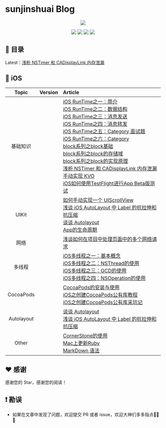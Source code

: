 # sunjinshuai Blog
<p align='center'>
<img src='https://github.com/iOS-Advanced/iOS-Advanced/blob/master/resource/background-cover.jpg'>
</p>
<p align='center'>
<a href="https://weibo.com/u/5113807465"><img src="https://img.shields.io/badge/weibo-@sunjinshuai-f974ce.svg?style=flat&colorA=f4292e"></a>
<a href="https://juejin.im/user/59c4495ef265da065b66b2a8"><img src="https://img.shields.io/badge/掘金-@sunjinshuai-fd6f32.svg?style=flat&colorA=1970fe"></a>
<a href="https://www.jianshu.com/u/16d7ec797c31"><img src="https://img.shields.io/badge/简书-@sunjinshuai-b561fe.svg?style=flat&colorA=ed6f59"></a>
<img src="https://img.shields.io/badge/PR-welcome%20!-brightgreen.svg?colorA=a0cd34">
</p>

## 📖 目录
Latest：[浅析 NSTimer 和 CADisplayLink 内存泄漏](https://github.com/iOS-Advanced/iOS-Advanced/wiki/%E6%B5%85%E6%9E%90-NSTimer-%E5%92%8C-CADisplayLink-%E5%86%85%E5%AD%98%E6%B3%84%E6%BC%8F)

## 📱 iOS
| Topic | Version | Article |
|:-------:|:-------:|:------|
|基础知识||[iOS RunTime之一：简介](https://www.jianshu.com/p/1312c8eb2381)<br>[iOS RunTime之二：数据结构](https://www.jianshu.com/p/3fa276ed26f9)<br>[iOS RunTime之三：消息发送](https://www.jianshu.com/p/afc051dd84d8)<br>[iOS RunTime之四：消息转发](https://www.jianshu.com/p/8cd06cd496d5)<br>[iOS RunTime之五：Category 面试题](https://www.jianshu.com/p/ccbd2a07db1f)<br>[iOS RunTime之六：Category](https://www.jianshu.com/p/8b4432f5586e)<br>[block系列之block基础](https://sunjinshuai.github.io/2015/07/05/block%E7%B3%BB%E5%88%97%E4%B9%8Bblock%E5%9F%BA%E7%A1%80/)<br>[block系列之block的存储域](https://sunjinshuai.github.io/2015/07/17/block%E7%B3%BB%E5%88%97%E4%B9%8Bblock%E7%9A%84%E5%AD%98%E5%82%A8%E5%9F%9F/)<br>[block系列之block的实现原理](https://sunjinshuai.github.io/2015/07/20/block%E7%B3%BB%E5%88%97%E4%B9%8Bblock%E7%9A%84%E5%AE%9E%E7%8E%B0%E5%8E%9F%E7%90%86/)<br>[浅析 NSTimer 和 CADisplayLink 内存泄漏](https://github.com/iOS-Advanced/iOS-Advanced/wiki/%E6%B5%85%E6%9E%90-NSTimer-%E5%92%8C-CADisplayLink-%E5%86%85%E5%AD%98%E6%B3%84%E6%BC%8F)<br>[手动实现 KVO](https://github.com/iOS-Advanced/iOS-Advanced/wiki/%E6%89%8B%E5%8A%A8%E5%AE%9E%E7%8E%B0-KVO)<br>[iOS如何使用TestFlight进行App Beta版测试](https://www.jianshu.com/p/684e4b56b99a)|
|UIKit|| [如何手动实现一个 UIScrollView](https://github.com/iOS-Advanced/iOS-Advanced/wiki/%E5%A6%82%E4%BD%95%E6%89%8B%E5%8A%A8%E5%AE%9E%E7%8E%B0%E4%B8%80%E4%B8%AA-UIScrollView)<br>[浅谈 iOS AutoLayout 中 Label 的抗拉伸和抗压缩](https://github.com/iOS-Advanced/iOS-Advanced/wiki/iOS-AutoLayout-%E4%B8%AD-Label-%E7%9A%84%22%E6%8A%97%E6%8B%89%E4%BC%B8%22%E5%92%8C%22%E6%8A%97%E5%8E%8B%E7%BC%A9%22)<br>[谈谈 Autolayout](https://www.jianshu.com/p/2056743a0090)<br>[App的生命周期](https://www.jianshu.com/p/6cf83e94c14c)|
|网络||[浅谈如何在项目中处理页面中的多个网络请求](https://www.jianshu.com/p/5c4b8b6aa44f) |
|多线程||[iOS多线程之一：基本概念](https://www.jianshu.com/p/18ab9a7daef6)<br>[iOS多线程之二：NSThread的使用](https://www.jianshu.com/p/0973c461de51)<br>[iOS多线程之三：GCD的使用](https://www.jianshu.com/p/ed2753122f57)<br>[iOS多线程之四：NSOperation的使用](https://www.jianshu.com/p/dcf9b9c3a1fd)|
|CocoaPods||[CocoaPods的安装与使用](https://sunjinshuai.github.io/2016/08/08/CocoaPods%E7%9A%84%E5%AE%89%E8%A3%85%E4%B8%8E%E4%BD%BF%E7%94%A8/)<br>[iOS之创建CocoaPods公有库教程](https://www.jianshu.com/p/c852ab73ffa0)<br>[iOS之创建CocoaPods公有库采坑记](https://juejin.im/post/5a35f587f265da43294e2066)|
|Autolayout||[谈谈 Autolayout](https://www.jianshu.com/p/2056743a0090)<br>[浅谈 iOS AutoLayout 中 Label 的抗拉伸和抗压缩](https://www.jianshu.com/p/8e68b82b471a)|
|Other||[CornerStone的使用](https://www.jianshu.com/p/7f5c019c528b)<br>[Mac上更新Ruby](https://www.jianshu.com/p/d99b5662d8a0)<br>[MarkDown 语法](https://github.com/iOS-Advanced/iOS-Advanced/wiki/MarkDown-%E8%AF%AD%E6%B3%95) |

## ♥️ 感谢

感谢您的 Star，感谢您的阅读！

## ❗️ 勘误

+ 如果在文章中发现了问题，欢迎提交 PR 或者 issue，欢迎大神们多多指点🙏🙏🙏

